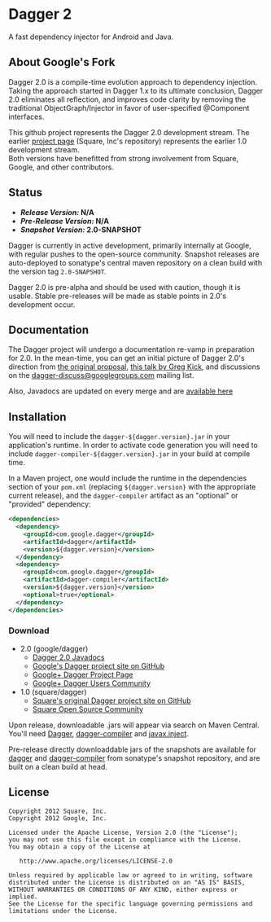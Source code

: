 Dagger 2
========

A fast dependency injector for Android and Java.

About Google's Fork
-------------

Dagger 2.0 is a compile-time evolution approach to dependency injection.  Taking the approach
started in Dagger 1.x to its ultimate conclusion, Dagger 2.0 eliminates all reflection, and
improves code clarity by removing the traditional ObjectGraph/Injector in favor of
user-specified @Component interfaces. 

This github project represents the Dagger 2.0 development stream.  The earlier 
[project page][square] (Square, Inc's repository) represents the earlier 1.0 development stream.  
Both versions have benefitted from strong involvement from Square, Google, and other contributors. 

Status
------

  - ***Release Version:* N/A**
  - ***Pre-Release Version:* N/A**
  - ***Snapshot Version:* 2.0-SNAPSHOT**

Dagger is currently in active development, primarily internally at Google, with regular pushes
to the open-source community.  Snapshot releases are auto-deployed to sonatype's central maven
repository on a clean build with the version tag `2.0-SNAPSHOT`.

Dagger 2.0 is pre-alpha and should be used with caution, though it is usable.  Stable 
pre-releases will be made as stable points in 2.0's development occur.

Documentation
-------------

The Dagger project will undergo a documentation re-vamp in preparation for 2.0.  In the mean-time,
you can get an initial picture of Dagger 2.0's direction from [the original proposal][proposal],
[this talk by Greg Kick][gaktalk], and discussions on the dagger-discuss@googlegroups.com 
mailing list.

Also, Javadocs are updated on every merge and are [available here][latestapi]

Installation
--------

You will need to include the `dagger-${dagger.version}.jar` in your
application's runtime. In order to activate code generation you will need to
include `dagger-compiler-${dagger.version}.jar` in your build at compile time.

In a Maven project, one would include the runtime in the dependencies section
of your `pom.xml` (replacing `${dagger.version}` with the appropriate current
release), and the `dagger-compiler` artifact as an "optional" or "provided"
dependency:

```xml
<dependencies>
  <dependency>
    <groupId>com.google.dagger</groupId>
    <artifactId>dagger</artifactId>
    <version>${dagger.version}</version>
  </dependency>
  <dependency>
    <groupId>com.google.dagger</groupId>
    <artifactId>dagger-compiler</artifactId>
    <version>${dagger.version}</version>
    <optional>true</optional>
  </dependency>
</dependencies>
```

### Download 

  * 2.0 (google/dagger)
    * [Dagger 2.0 Javadocs][latestapi]
    * [Google's Dagger project site on GitHub][project]
    * <a href="https://plus.google.com/118328287768685565185" rel="publisher">Google+ Dagger Project Page</a>
    * [Google+ Dagger Users Community][community]
  * 1.0 (square/dagger)
    * [Square's original Dagger project site on GitHub][square]
    * [Square Open Source Community][squarecommunity]


Upon release, downloadable .jars will appear via search on Maven Central. You'll need
[Dagger][dl-dagger], [dagger-compiler][dl-dagger-compiler] and [javax.inject][dl-inject].

Pre-release directly downloaddable jars of the snapshots are available for [dagger][dagger-snap] and [dagger-compiler][dagger-compiler-snap] from sonatype's snapshot repository, and are built on a clean build at head.

License
-------

    Copyright 2012 Square, Inc.
    Copyright 2012 Google, Inc.

    Licensed under the Apache License, Version 2.0 (the "License");
    you may not use this file except in compliance with the License.
    You may obtain a copy of the License at

       http://www.apache.org/licenses/LICENSE-2.0

    Unless required by applicable law or agreed to in writing, software
    distributed under the License is distributed on an "AS IS" BASIS,
    WITHOUT WARRANTIES OR CONDITIONS OF ANY KIND, either express or implied.
    See the License for the specific language governing permissions and
    limitations under the License.



 [1]: http://google.github.com/dagger/
 [dl-dagger]: http://search.maven.org/#search%7Cga%7C1%7Cg%3A%22com.google.dagger%22%20a%3A%22dagger%22
 [dl-dagger-compiler]: http://search.maven.org/#search%7Cga%7C1%7Cg%3A%22com.google.dagger%22%20a%3A%22dagger-compiler%22
 [dl-javawriter]: http://search.maven.org/#search%7Cga%7C1%7Cg%3A%22com.squareup%22%20a%3A%22javawriter%22
 [dl-inject]: http://search.maven.org/#search%7Cga%7C1%7Cg%3A%22javax.inject%22%20a%3A%22javax.inject%22
 [dagger-snap]: https://oss.sonatype.org/content/repositories/snapshots/com/google/dagger/dagger/2.0-SNAPSHOT/
 [dagger-compiler-snap]: https://oss.sonatype.org/content/repositories/snapshots/com/google/dagger/dagger-compiler/2.0-SNAPSHOT/
 [latestapi]: http://google.github.io/dagger/api/latest/
 [gaktalk]: https://www.youtube.com/watch?v=oK_XtfXPkqw
 [proposal]: https://github.com/square/dagger/issues/366
 [project]: http://github.com/google/dagger/
 [community]: https://plus.google.com/communities/111933036769103367883
 [square]: http://github.com/square/dagger/
 [squarecommunity]: https://plus.google.com/communities/109244258569782858265

